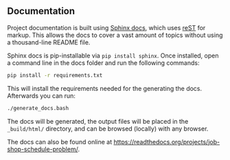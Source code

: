 Documentation
-------------

Project documentation is built using [Sphinx docs](https://www.sphinx-doc.org/), which uses [reST](http://docutils.sourceforge.net/rst.html) for markup. 
This allows the docs to cover a vast amount of topics without using a thousand-line README file.

Sphinx docs is pip-installable via `pip install sphinx`.  Once installed, open a command line in the docs folder and run the following commands:

```bash
pip install -r requirements.txt
```

This will install the requirements needed for the generating the docs. Afterwards you can run:

```bash
./generate_docs.bash
```

The docs will be generated, the output files will be placed in the `_build/html/` directory, and can be browsed (locally) with any browser.

The docs can also be found online at <https://readthedocs.org/projects/job-shop-schedule-problem/>.
